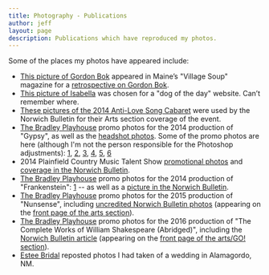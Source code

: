 ```yaml
---
title: Photography - Publications
author: jeff
layout: page
description: Publications which have reproduced my photos.
---
```


Some of the places my photos have appeared include:

* [This picture of Gordon Bok](http://www.flickr.com/photos/whatsyourmeme/3378255542/) appeared in Maine’s "Village Soup" magazine for a [retrospective on Gordon Bok](http://knox.villagesoup.com/ae/story/shantymen-to-social-club/347403).
* [This picture of Isabella](https://www.flickr.com/photos/whatsyourmeme/207985262/) was chosen for a "dog of the day" website. Can’t remember where.
* [These pictures of the 2014 Anti-Love Song Cabaret](http://www.norwichbulletin.com/article/20140212/ENTERTAINMENTLIFE/140219780/0/) were used by the Norwich Bulletin for their Arts section coverage of the event.
* [The Bradley Playhouse](http://www.thebradleyplayhouse.org/) promo photos for the 2014 production of "Gypsy", as well as the [headshot photos](https://www.flickr.com/photos/whatsyourmeme/sets/72157642824067583/). Some of the promo photos are here (although I'm not the person responsible for the Photoshop adjustments): [1](https://www.facebook.com/photo.php?fbid=768841826461255&set=a.209502649061845.59754.181407235204720&type=1&theater), [2](https://www.facebook.com/photo.php?fbid=768658676479570&set=a.209502649061845.59754.181407235204720&type=1&permPage=1), [3](https://www.facebook.com/photo.php?fbid=767261619952609&set=a.209502649061845.59754.181407235204720&type=1&permPage=1), [4](https://www.facebook.com/photo.php?fbid=767260959952675&set=a.209502649061845.59754.181407235204720&type=1&permPage=1), [5](https://www.facebook.com/photo.php?fbid=766144203397684&set=a.209502649061845.59754.181407235204720&type=1&permPage=1), [6](https://www.facebook.com/photo.php?fbid=766143570064414&set=a.209502649061845.59754.181407235204720&type=1&permPage=1)
* 2014 Plainfield Country Music Talent Show [promotional photos](https://www.facebook.com/CMTS12/posts/827321643963746) and [coverage in the Norwich Bulletin](http://www.norwichbulletin.com/article/20140515/NEWS/140519582).
* [The Bradley Playhouse](http://www.thebradleyplayhouse.org/) promo photos for the 2014 production of "Frankenstein": [1](https://www.facebook.com/181407235204720/photos/a.209502649061845.59754.181407235204720/855193697826067/?type=1) -- as well as a [picture in the Norwich Bulletin](/images/frankenstein-2014-bulletin.jpg).
* [The Bradley Playhouse](http://www.thebradleyplayhouse.org/) promo photos for the 2015 production of "Nunsense", including [uncredited Norwich Bulletin photos](http://www.norwichbulletin.com/article/20150330/NEWS/150339953/1994/NEWS) (appearing on the [front page of the arts section](/images/nunsense-2015-bulletin.jpg)).
* [The Bradley Playhouse](http://www.thebradleyplayhouse.org/) promo photos for the 2016 production of "The Complete Works of William Shakespeare (Abridged)", including the [Norwich Bulletin article](#) (appearing on the [front page of the arts/GO! section](/images/shakespeare-2016-bulletin.jpg)).
* [Estee Bridal](https://www.facebook.com/esteebridal/posts/1661320670819252) reposted photos I had taken of a wedding in Alamagordo, NM.

